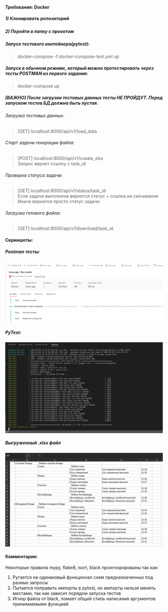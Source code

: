 #### Требования: Docker  
##### 1) Клонировать репозиторий  
##### 2) Перейти в папку с проектом  
  
##### Запуск тестового контейнера(pytest):  
> docker-compose -f docker-compose-test.yml up  
##### Запуск в обычном режиме, который можно протестировать через тесты POSTMAN из первого задания:  
> docker-compose up  
  
##### [ВАЖНО] После загрузки тестовых данных тесты НЕ ПРОЙДУТ. Перед запуском тестов БД должна быть пустая.  
###### Загрузка тестовых данных:  
> [GET] localhost:8000/api/v1/load_data  
###### Старт задачи генерации файла:  
> [POST] localhost:8000/api/v1/create_xlsx  
> Запрос вернет ссылку с task_id  
###### Проверка статуса задачи:  
> [GET] localhost:8000/api/v1/status/task_id  
> Если задача выполнена вернется статус + ссылка на скичивание  
> Иначе вернется просто статус задачи  
###### Загрузка готового файла:  
> [GET] localhost:8000/api/v1/download/task_id  
  
#### Скриншоты:  
  
##### Postman тесты:  
![Пройденные постман тесты](https://github.com/georg220022/restaurant_menu_api/blob/main/img/postman.png)
##### PyTest:
![Пройденные PyTest](https://github.com/georg220022/restaurant_menu_api/blob/main/img/pytest.png)
##### Выгруженный .xlsx файл
![Файл .xlsx](https://github.com/georg220022/restaurant_menu_api/blob/main/img/Xlsx_%D1%84%D0%B0%D0%B9%D0%BB.png)  
  
#### Комментарии:  
Некоторые правила mypy, flake8, isort, black проигнорированы так как:  
1) Ругается на одинаковый функционал схем предназначенных под разные запросы  
2) Пытается поправить импорты в pytest, но импорты нельзя менять местами, так как зависит порядом запуска тестов  
3) Игнор файла от black, ломает общий стиль написания аргументов принимаемыми функцией
